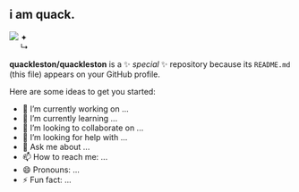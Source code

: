 ## i am quack.

<img src ="https://static.wikia.nocookie.net/nier-automata-community-discord/images/4/4b/Funny_duck.jpg/revision/latest?cb=20200106201748"> ✦ 
  <br>     ↳ 

**quackleston/quackleston** is a ✨ _special_ ✨ repository because its `README.md` (this file) appears on your GitHub profile.

Here are some ideas to get you started:

- 🔭 I’m currently working on ...
- 🌱 I’m currently learning ...
- 👯 I’m looking to collaborate on ...
- 🤔 I’m looking for help with ...
- 💬 Ask me about ...
- 📫 How to reach me: ...
- 😄 Pronouns: ...
- ⚡ Fun fact: ...

